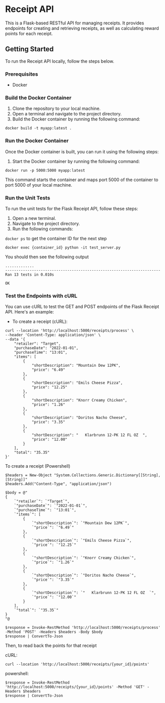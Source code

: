 # Receipt API

This is a Flask-based RESTful API for managing receipts. It provides endpoints for creating and retrieving receipts, as well as calculating reward points for each receipt.

## Getting Started

To run the Receipt API locally, follow the steps below.

### Prerequisites

- Docker

### Build the Docker Container

1. Clone the repository to your local machine.
2. Open a terminal and navigate to the project directory.
3. Build the Docker container by running the following command:

`docker build -t myapp:latest .`

### Run the Docker Container

Once the Docker container is built, you can run it using the following steps:

1. Start the Docker container by running the following command:

`docker run -p 5000:5000 myapp:latest`

This command starts the container and maps port 5000 of the container to port 5000 of your local machine.

### Run the Unit Tests

To run the unit tests for the Flask Receipt API, follow these steps:

1. Open a new terminal.
2. Navigate to the project directory.
3. Run the following commands:

`docker ps` to get the container ID for the next step

`docker exec {container_id} python -it test_server.py`

You should then see the following output

```
.............
----------------------------------------------------------------------
Ran 13 tests in 0.010s

OK
```

### Test the Endpoints with cURL

You can use cURL to test the GET and POST endpoints of the Flask Receipt API. Here's an example:

- To create a receipt (cURL):
```
curl --location 'http://localhost:5000/receipts/process' \
--header 'Content-Type: application/json' \
--data '{
    "retailer": "Target",
    "purchaseDate": "2022-01-01",
    "purchaseTime": "13:01",
    "items": [
        {
            "shortDescription": "Mountain Dew 12PK",
            "price": "6.49"
        },
        {
            "shortDescription": "Emils Cheese Pizza",
            "price": "12.25"
        },
        {
            "shortDescription": "Knorr Creamy Chicken",
            "price": "1.26"
        },
        {
            "shortDescription": "Doritos Nacho Cheese",
            "price": "3.35"
        },
        {
            "shortDescription": "   Klarbrunn 12-PK 12 FL OZ  ",
            "price": "12.00"
        }
    ],
    "total": "35.35"
}'
```

To create a receipt (Powershell)
```
$headers = New-Object "System.Collections.Generic.Dictionary[[String],[String]]"
$headers.Add("Content-Type", "application/json")

$body = @"
{
    `"retailer`": `"Target`",
    `"purchaseDate`": `"2022-01-01`",
    `"purchaseTime`": `"13:01`",
    `"items`": [
        {
            `"shortDescription`": `"Mountain Dew 12PK`",
            `"price`": `"6.49`"
        },
        {
            `"shortDescription`": `"Emils Cheese Pizza`",
            `"price`": `"12.25`"
        },
        {
            `"shortDescription`": `"Knorr Creamy Chicken`",
            `"price`": `"1.26`"
        },
        {
            `"shortDescription`": `"Doritos Nacho Cheese`",
            `"price`": `"3.35`"
        },
        {
            `"shortDescription`": `"   Klarbrunn 12-PK 12 FL OZ  `",
            `"price`": `"12.00`"
        }
    ],
    `"total`": `"35.35`"
}
"@

$response = Invoke-RestMethod 'http://localhost:5000/receipts/process' -Method 'POST' -Headers $headers -Body $body
$response | ConvertTo-Json
```


Then, to read back the points for that receipt

cURL:

`curl --location 'http://localhost:5000/receipts/{your_id}/points'`

powershell: 

```
$response = Invoke-RestMethod 'http://localhost:5000/receipts/{your_id}/points' -Method 'GET' -Headers $headers
$response | ConvertTo-Json
```


